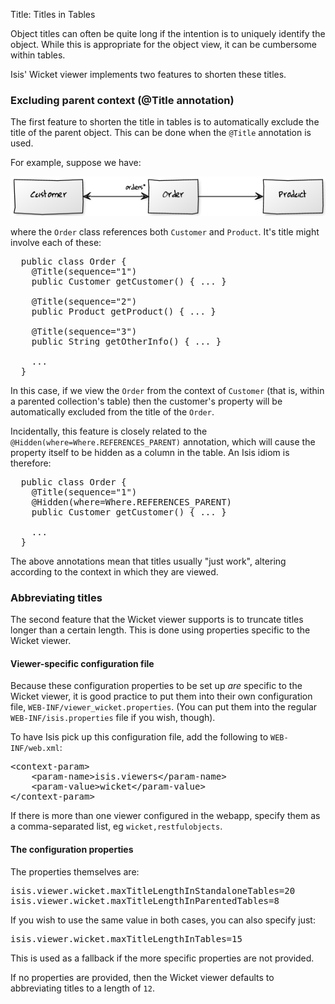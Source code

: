 Title: Titles in Tables

[//]: # (content copied to _user-guide_wicket-viewer_features and to _user-guide_wicket-viewer_configuration_properties)

Object titles can often be quite long if the intention is to uniquely identify the object.  While this is appropriate for the object view, it can be cumbersome within tables.

Isis' Wicket viewer implements two features to shorten these titles.

### Excluding parent context (@Title annotation)

The first feature to shorten the title in tables is to automatically exclude the title of the parent object.  This can be done when the `@Title` annotation is used.

For example, suppose we have:

![](images/cust-order-product.png)

where the `Order` class references both `Customer` and `Product`.  It's title might involve each of these:

<pre>
  public class Order {
    @Title(sequence="1")
    public Customer getCustomer() { ... }

    @Title(sequence="2")
    public Product getProduct() { ... }

    @Title(sequence="3")
    public String getOtherInfo() { ... }
    
    ...
  }
</pre>

In this case, if we view the `Order` from the context of `Customer` (that is, within a parented collection's table) then the customer's property will be automatically excluded from the title of the `Order`.

Incidentally, this feature is closely related to the 
`@Hidden(where=Where.REFERENCES_PARENT)` annotation, which will cause the property itself to be hidden as a column in the table.  An Isis idiom is therefore:

<pre>
  public class Order {
    @Title(sequence="1")
    @Hidden(where=Where.REFERENCES_PARENT)
    public Customer getCustomer() { ... }
    
    ...
  }
</pre>

The above annotations mean that titles usually "just work", altering according to the context in which they are viewed.

### Abbreviating titles

The second feature that the Wicket viewer supports is to truncate titles longer than a certain length.  This is done using properties specific to the Wicket viewer.

#### Viewer-specific configuration file

Because these configuration properties to be set up *are* specific to the Wicket viewer, it is good practice to put them into their own configuration file, `WEB-INF/viewer_wicket.properties`.  (You can put them into the regular `WEB-INF/isis.properties` file if you wish, though).

To have Isis pick up this configuration file, add the following to `WEB-INF/web.xml`:

<pre>
&lt;context-param&gt;
    &lt;param-name&gt;isis.viewers&lt;/param-name&gt;
    &lt;param-value&gt;wicket&lt;/param-value&gt;
&lt;/context-param&gt;
</pre>

If there is more than one viewer configured in the webapp, specify them as a comma-separated list, eg `wicket,restfulobjects`.


#### The configuration properties

The properties themselves are:

<pre>
isis.viewer.wicket.maxTitleLengthInStandaloneTables=20
isis.viewer.wicket.maxTitleLengthInParentedTables=8
</pre>

If you wish to use the same value in both cases, you can also specify just:

<pre>
isis.viewer.wicket.maxTitleLengthInTables=15
</pre>

This is used as a fallback if the more specific properties are not provided.

If no properties are provided, then the Wicket viewer defaults to abbreviating titles to a length of `12`.
